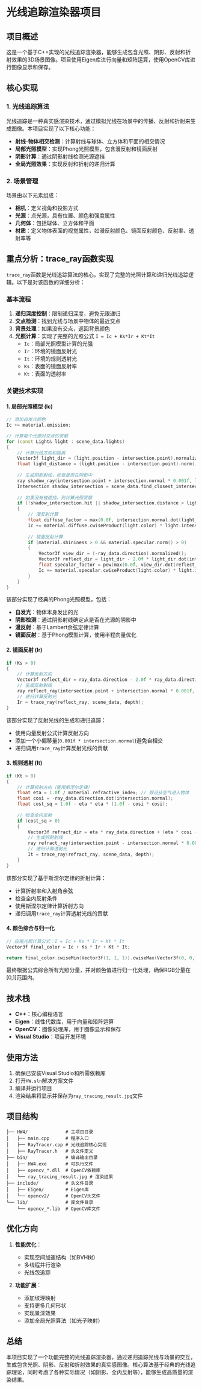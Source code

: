 # 光线追踪渲染器项目

## 项目概述

这是一个基于C++实现的光线追踪渲染器，能够生成包含光照、阴影、反射和折射效果的3D场景图像。项目使用Eigen库进行向量和矩阵运算，使用OpenCV库进行图像显示和保存。

## 核心实现

### 1. 光线追踪算法

光线追踪是一种真实感渲染技术，通过模拟光线在场景中的传播、反射和折射来生成图像。本项目实现了以下核心功能：

- **射线-物体相交检测**：计算射线与球体、立方体和平面的相交情况
- **局部光照模型**：实现Phong光照模型，包含漫反射和镜面反射
- **阴影计算**：通过阴影射线检测光源遮挡
- **全局光照效果**：实现反射和折射的递归计算

### 2. 场景管理

场景由以下元素组成：
- **相机**：定义视角和投影方式
- **光源**：点光源，具有位置、颜色和强度属性
- **几何体**：包括球体、立方体和平面
- **材质**：定义物体表面的视觉属性，如漫反射颜色、镜面反射颜色、反射率、透射率等

## 重点分析：trace_ray函数实现

`trace_ray`函数是光线追踪算法的核心，实现了完整的光照计算和递归光线追踪逻辑。以下是对该函数的详细分析：

### 基本流程

1. **递归深度控制**：限制递归深度，避免无限递归
2. **交点检测**：找到光线与场景中物体的最近交点
3. **背景处理**：如果没有交点，返回背景颜色
4. **光照计算**：实现了完整的光照公式 `I = Ic + Ks*Ir + Kt*It`
   - `Ic`：局部光照模型计算的光强
   - `Ir`：环境的镜面反射光
   - `It`：环境的规则透射光
   - `Ks`：表面的镜面反射率
   - `Kt`：表面的透射率

### 关键技术实现

#### 1. 局部光照模型 (Ic)

```cpp
// 添加自发光颜色
Ic += material.emission;

// 计算每个光源对交点的贡献
for (const Light& light : scene_data.lights)
{
    // 计算光线方向和距离
    Vector3f light_dir = (light.position - intersection.point).normalized();
    float light_distance = (light.position - intersection.point).norm();
    
    // 生成阴影射线，检查是否在阴影中
    ray shadow_ray(intersection.point + intersection.normal * 0.001f, light_dir);
    Intersection shadow_intersection = scene_data.find_closest_intersection(shadow_ray);
    
    // 如果没有被遮挡，则计算光照贡献
    if (!shadow_intersection.hit || shadow_intersection.distance > light_distance)
    {
        // 漫反射计算
        float diffuse_factor = max(0.0f, intersection.normal.dot(light_dir));
        Ic += material.diffuse.cwiseProduct(light.color) * light.intensity * diffuse_factor;
        
        // 镜面反射计算
        if (material.shininess > 0 && material.specular.norm() > 0)
        {
            Vector3f view_dir = (-ray_data.direction).normalized();
            Vector3f reflect_dir = light_dir - 2.0f * light_dir.dot(intersection.normal) * intersection.normal;
            float specular_factor = pow(max(0.0f, view_dir.dot(reflect_dir)), material.shininess);
            Ic += material.specular.cwiseProduct(light.color) * light.intensity * specular_factor;
        }
    }
}
```

该部分实现了经典的Phong光照模型，包括：
- **自发光**：物体本身发出的光
- **阴影检测**：通过阴影射线确定点是否在光源的阴影中
- **漫反射**：基于Lambert余弦定律计算
- **镜面反射**：基于Phong模型计算，使用半程向量优化

#### 2. 镜面反射 (Ir)

```cpp
if (Ks > 0)
{
    // 计算反射方向
    Vector3f reflect_dir = ray_data.direction - 2.0f * ray_data.direction.dot(intersection.normal) * intersection.normal;
    // 生成反射射线
    ray reflect_ray(intersection.point + intersection.normal * 0.001f, reflect_dir);
    // 递归计算反射光
    Ir = trace_ray(reflect_ray, scene_data, depth);
}
```

该部分实现了反射光线的生成和递归追踪：
- 使用向量反射公式计算反射方向
- 添加一个小偏移量(`0.001f * intersection.normal`)避免自相交
- 递归调用`trace_ray`计算反射光线的贡献

#### 3. 规则透射 (It)

```cpp
if (Kt > 0)
{
    // 计算折射方向（使用斯涅尔定律）
    float eta = 1.0f / material.refractive_index; // 假设从空气进入物体
    float cosi = -ray_data.direction.dot(intersection.normal);
    float cost_sq = 1.0f - eta * eta * (1.0f - cosi * cosi);
    
    // 检查全内反射
    if (cost_sq > 0)
    {
        Vector3f refract_dir = eta * ray_data.direction + (eta * cosi - sqrt(cost_sq)) * intersection.normal;
        // 生成折射射线
        ray refract_ray(intersection.point - intersection.normal * 0.001f, refract_dir);
        // 递归计算透射光
        It = trace_ray(refract_ray, scene_data, depth);
    }
}
```

该部分实现了基于斯涅尔定律的折射计算：
- 计算折射率和入射角余弦
- 检查全内反射条件
- 使用斯涅尔定律计算折射方向
- 递归调用`trace_ray`计算透射光线的贡献

#### 4. 颜色综合与归一化

```cpp
// 应用光照计算公式：I = Ic + Ks * Ir + Kt * It
Vector3f final_color = Ic + Ks * Ir + Kt * It;

return final_color.cwiseMin(Vector3f(1, 1, 1)).cwiseMax(Vector3f(0, 0, 0));
```

最终根据公式综合所有光照分量，并对颜色值进行归一化处理，确保RGB分量在[0,1]范围内。

## 技术栈

- **C++**：核心编程语言
- **Eigen**：线性代数库，用于向量和矩阵运算
- **OpenCV**：图像处理库，用于图像显示和保存
- **Visual Studio**：项目开发环境

## 使用方法

1. 确保已安装Visual Studio和所需依赖库
2. 打开`HW.sln`解决方案文件
3. 编译并运行项目
4. 渲染结果将显示并保存为`ray_tracing_result.jpg`文件

## 项目结构

```
├── HW4/              # 主项目目录
│   ├── main.cpp      # 程序入口
│   ├── RayTracer.cpp # 光线追踪核心实现
│   ├── RayTracer.h   # 头文件定义
├── bin/              # 编译输出目录
│   ├── HW4.exe       # 可执行文件
│   ├── opencv_*.dll  # OpenCV依赖库
│   └── ray_tracing_result.jpg # 渲染结果
├── include/          # 头文件目录
│   ├── Eigen/        # Eigen库
│   └── opencv2/      # OpenCV头文件
└── lib/              # 库文件目录
    └── opencv_*.lib  # OpenCV库文件
```

## 优化方向

1. **性能优化**：
   - 实现空间加速结构（如BVH树）
   - 多线程并行渲染
   - 光线包追踪

2. **功能扩展**：
   - 添加纹理映射
   - 支持更多几何形状
   - 实现景深效果
   - 添加全局光照算法（如光子映射）

## 总结

本项目实现了一个功能完整的光线追踪渲染器，通过递归追踪光线与场景的交互，生成包含光照、阴影、反射和折射效果的真实感图像。核心算法基于经典的光线追踪理论，同时考虑了各种实际情况（如阴影、全内反射等），能够生成高质量的渲染结果。
